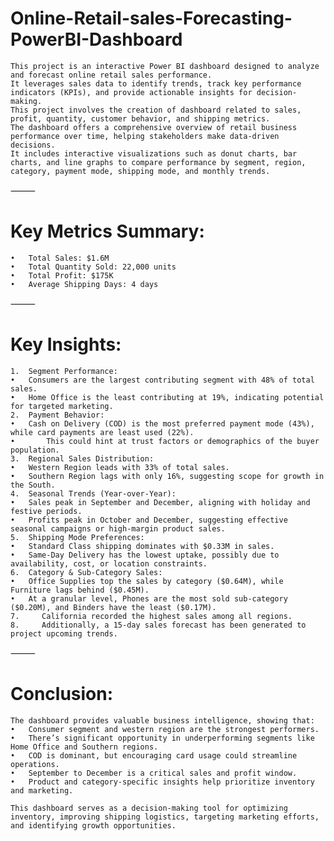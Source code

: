 # Online-Retail-sales-Forecasting-PowerBI-Dashboard
    This project is an interactive Power BI dashboard designed to analyze and forecast online retail sales performance.  
    It leverages sales data to identify trends, track key performance indicators (KPIs), and provide actionable insights for decision-making.
    This project involves the creation of dashboard related to sales, profit, quantity, customer behavior, and shipping metrics.  
    The dashboard offers a comprehensive overview of retail business performance over time, helping stakeholders make data-driven decisions.  
    It includes interactive visualizations such as donut charts, bar charts, and line graphs to compare performance by segment, region, category, payment mode, shipping mode, and monthly trends.

⸻

# Key Metrics Summary:
	•	Total Sales: $1.6M
	•	Total Quantity Sold: 22,000 units
	•	Total Profit: $175K
	•	Average Shipping Days: 4 days

⸻

# Key Insights:
	1.	Segment Performance:
	•	Consumers are the largest contributing segment with 48% of total sales.
	•	Home Office is the least contributing at 19%, indicating potential for targeted marketing.
	2.	Payment Behavior:
	•	Cash on Delivery (COD) is the most preferred payment mode (43%), while card payments are least used (22%).
    •       This could hint at trust factors or demographics of the buyer population.
	3.	Regional Sales Distribution:
	•	Western Region leads with 33% of total sales.
	•	Southern Region lags with only 16%, suggesting scope for growth in the South.
	4.	Seasonal Trends (Year-over-Year):
	•	Sales peak in September and December, aligning with holiday and festive periods.
	•	Profits peak in October and December, suggesting effective seasonal campaigns or high-margin product sales.
	5.	Shipping Mode Preferences:
	•	Standard Class shipping dominates with $0.33M in sales.
	•	Same-Day Delivery has the lowest uptake, possibly due to availability, cost, or location constraints.
	6.	Category & Sub-Category Sales:
	•	Office Supplies top the sales by category ($0.64M), while Furniture lags behind ($0.45M).
	•	At a granular level, Phones are the most sold sub-category ($0.20M), and Binders have the least ($0.17M).
    7.     California recorded the highest sales among all regions. 
    8.     Additionally, a 15-day sales forecast has been generated to project upcoming trends.
  
⸻

# Conclusion:
    The dashboard provides valuable business intelligence, showing that:
	•	Consumer segment and western region are the strongest performers.
	•	There’s significant opportunity in underperforming segments like Home Office and Southern regions.
	•	COD is dominant, but encouraging card usage could streamline operations.
	•	September to December is a critical sales and profit window.
	•	Product and category-specific insights help prioritize inventory and marketing.

    This dashboard serves as a decision-making tool for optimizing inventory, improving shipping logistics, targeting marketing efforts,  
    and identifying growth opportunities.
